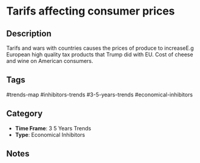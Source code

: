 # Tarifs affecting consumer prices

## Description
Tarifs and wars with countries causes the prices of produce to increaseE.g European high quality tax products that Trump did with EU. Cost of cheese and wine on American consumers.

## Tags
#trends-map #inhibitors-trends #3-5-years-trends #economical-inhibitors

## Category
- **Time Frame**: 3 5 Years Trends
- **Type**: Economical Inhibitors

## Notes
<!-- Add your notes here -->
